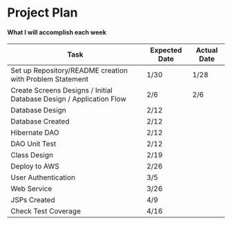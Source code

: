 # Project Plan

#### What I will accomplish each week

| Task | Expected Date | Actual Date |
|---------------|------|-------------|
| Set up Repository/README creation with Problem Statement | 1/30 | 1/28 |
| Create Screens Designs / Initial Database Design / Application Flow | 2/6 | 2/6 |
| Database Design| 2/12 |  |
| Database Created | 2/12 |  | 
| Hibernate DAO | 2/12 |  |
| DAO Unit Test | 2/12 |  |
| Class Design | 2/19 |  |
| Deploy to AWS | 2/26 |  |
| User Authentication | 3/5  |  |
| Web Service | 3/26 |  |
| JSPs Created | 4/9 |  |
| Check Test Coverage | 4/16 |  |
